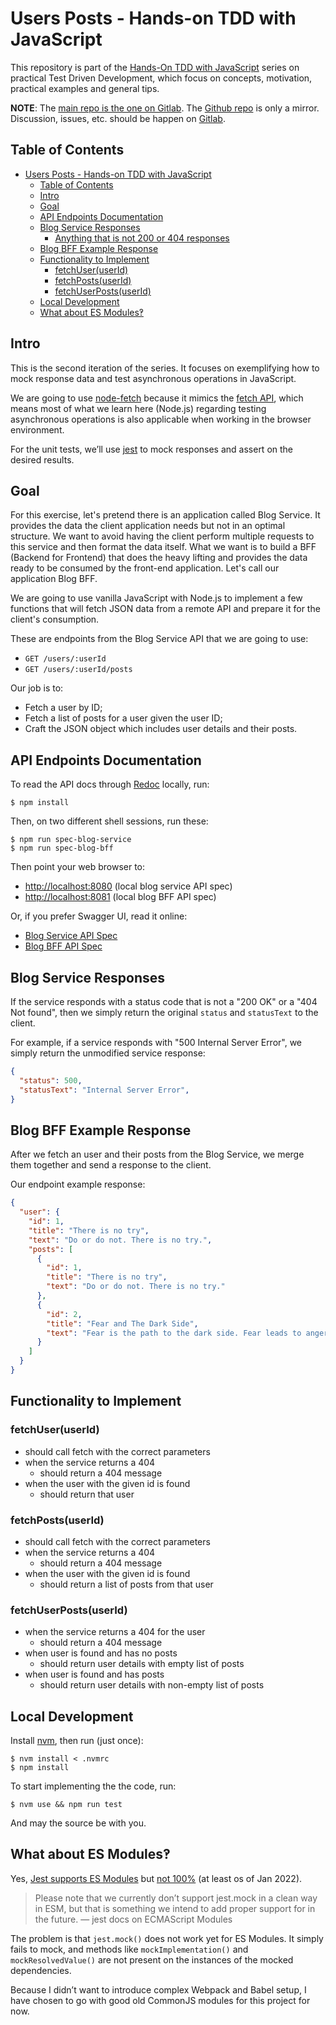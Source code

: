 # Users Posts - Hands-on TDD with JavaScript

This repository is part of the [Hands-On TDD with JavaScript](https://gitlab.com/hands-on-tdd-with-javascript) series on practical Test Driven Development, which focus on concepts, motivation, practical examples and general tips.

**NOTE**: The [main repo is the one on Gitlab](https://gitlab.com/hands-on-tdd-with-javascript/users-posts). The [Github repo](https://github.com/Hands-On-TDD-With-JavaScript/users-posts) is only a mirror. Discussion, issues, etc. should be happen on [Gitlab](https://gitlab.com/hands-on-tdd-with-javascript/users-posts).

## Table of Contents

- [Users Posts - Hands-on TDD with JavaScript](#users-posts-hands-on-tdd-with-javascript)
  - [Table of Contents](#table-of-contents)
  - [Intro](#intro)
  - [Goal](#goal)
  - [API Endpoints Documentation](#api-endpoints-documentation)
  - [Blog Service Responses](#blog-service-responses)
    - [Anything that is not 200 or 404 responses](#anything-that-is-not-200-or-404-responses)
  - [Blog BFF Example Response](#blog-bff-example-response)
  - [Functionality to Implement](#functionality-to-implement)
    - [fetchUser(userId)](#fetchuseruserid)
    - [fetchPosts(userId)](#fetchpostsuserid)
    - [fetchUserPosts(userId)](#fetchuserpostsuserid)
  - [Local Development](#local-development)
  - [What about ES Modules‽](#what-about-es-modules)

## Intro

This is the second iteration of the series. It focuses on exemplifying how to mock response data and test asynchronous operations in JavaScript.

We are going to use [node-fetch](https://github.com/node-fetch/node-fetch) because it mimics the [fetch API](https://developer.mozilla.org/en-US/docs/Web/API/Fetch_API), which means most of what we learn here (Node.js) regarding testing asynchronous operations is also applicable when working in the browser environment.

For the unit tests, we’ll use [jest](https://jestjs.io/) to mock responses and assert on the desired results.

## Goal

For this exercise, let's pretend there is an application called Blog Service. It provides the data the client application needs but not in an optimal structure. We want to avoid having the client perform multiple requests to this service and then format the data itself. What we want is to build a BFF (Backend for Frontend) that does the heavy lifting and provides the data ready to be consumed by the front-end application. Let's call our application Blog BFF.

We are going to use vanilla JavaScript with Node.js to implement a few functions that will fetch JSON data from a remote API and prepare it for the client's consumption.

These are endpoints from the Blog Service API that we are going to use:

- `GET /users/:userId`
- `GET /users/:userId/posts`

Our job is to:

- Fetch a user by ID;
- Fetch a list of posts for a user given the user ID;
- Craft the JSON object which includes user details and their posts.

## API Endpoints Documentation

To read the API docs through [Redoc](https://github.com/Redocly/redoc) locally, run:

```shell-session
$ npm install
```

Then, on two different shell sessions, run these:

```shell-session
$ npm run spec-blog-service
$ npm run spec-blog-bff
```

Then point your web browser to:

- [http://localhost:8080](http://localhost:8080) (local blog service API spec)
- [http://localhost:8081](http://localhost:8081) (local blog BFF API spec)

Or, if you prefer Swagger UI, read it online:

- [Blog Service API Spec](https://app.swaggerhub.com/apis-docs/hands-on-tdd-js/blog-service-api)
- [Blog BFF API Spec](https://app.swaggerhub.com/apis-docs/hands-on-tdd-js/blog-bff-api)

## Blog Service Responses

If the service responds with a status code that is not a "200 OK" or a "404 Not found", then we simply return the original `status` and `statusText` to the client.

For example, if a service responds with "500 Internal Server Error", we simply return the unmodified service response:

```json
{
  "status": 500,
  "statusText": "Internal Server Error",
}
```



## Blog BFF Example Response

After we fetch an user and their posts from the Blog Service, we merge them together and send a response to the client.

Our endpoint example response:

```json
{
  "user": {
    "id": 1,
    "title": "There is no try",
    "text": "Do or do not. There is no try.",
    "posts": [
      {
        "id": 1,
        "title": "There is no try",
        "text": "Do or do not. There is no try."
      },
      {
        "id": 2,
        "title": "Fear and The Dark Side",
        "text": "Fear is the path to the dark side. Fear leads to anger. Anger leads to hate. Hate leads to suffering."
      }
    ]
  }
}
```



## Functionality to Implement

### fetchUser(userId)

- should call fetch with the correct parameters
- when the service returns a 404
  - should return a 404 message
- when the user with the given id is found
  - should return that user

### fetchPosts(userId)

- should call fetch with the correct parameters
- when the service returns a 404
  - should return a 404 message
- when the user with the given id is found
  - should return a list of posts from that user

### fetchUserPosts(userId)

- when the service returns a 404 for the user
  - should return a 404 message
- when user is found and has no posts
  - should return user details with empty list of posts
- when user is found and has posts
  - should return user details with non-empty list of posts

## Local Development

Install [nvm](https://github.com/nvm-sh/nvm), then run (just once):

```shell-session
$ nvm install < .nvmrc
$ npm install
```

To start implementing the the code, run:

```shell-session
$ nvm use && npm run test
```

And may the source be with you.

## What about ES Modules‽

Yes, [Jest supports ES Modules](https://jestjs.io/docs/ecmascript-modules) but [not 100%](https://github.com/facebook/jest/issues/10025) (at least os of Jan 2022).

> Please note that we currently don’t support jest.mock in a clean way in ESM, but that is something we intend to add proper support for in the future.
> — jest docs on ECMAScript Modules

The problem is that `jest.mock()` does not work yet for ES Modules. It simply fails to mock, and methods like `mockImplementation()` and `mockResolvedValue()` are not present on the instances of the mocked dependencies.

Because I didn’t want to introduce complex Webpack and Babel setup, I have chosen to go with good old CommonJS modules for this project for now.

